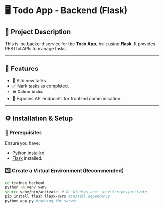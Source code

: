 # 🖥️ Todo App - Backend (Flask)

## 📌 Project Description
This is the backend service for the **Todo App**, built using **Flask**. It provides RESTful APIs to manage tasks.

---

## 🎯 Features
- 📝 Add new tasks.
- ✅ Mark tasks as completed.
- 🗑️ Delete tasks.
- 📡 Exposes API endpoints for frontend communication.

---

## ⚙️ Installation & Setup

### 🔹 Prerequisites
Ensure you have:
- [Python](https://www.python.org/downloads/) installed.
- [Flask](https://flask.palletsprojects.com/) installed.

### 1️⃣ Create a Virtual Environment (Recommended)
```bash
cd trainee_backend
python -m venv venv
source venv/bin/activate  # On Windows use: venv\Scripts\activate
pip install flask flask-cors #install dependency
python app.py #running the server


